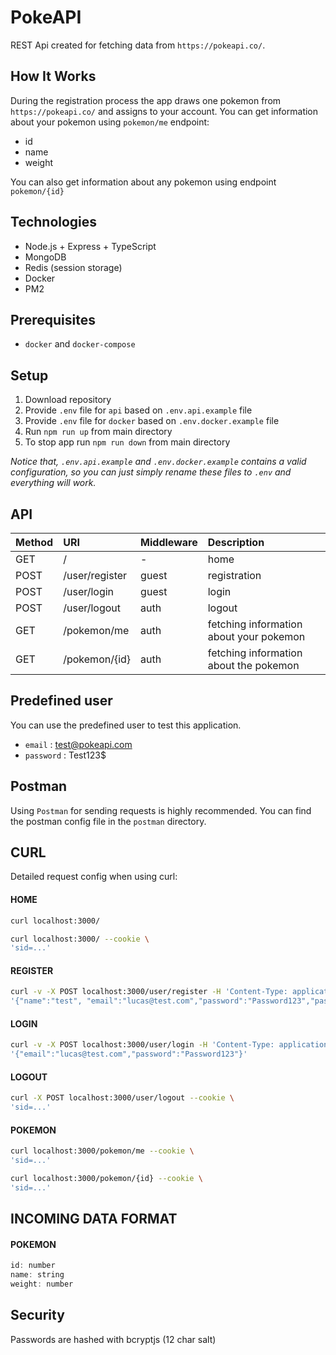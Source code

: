 # PokeAPI

REST Api created for fetching data from `https://pokeapi.co/`.


## How It Works
During the registration process the app draws one pokemon from `https://pokeapi.co/` and assigns to your account. You can get information about your pokemon using `pokemon/me` endpoint: 
- id
- name
- weight

You can also get information about any pokemon using endpoint `pokemon/{id}`

## Technologies
  - Node.js + Express + TypeScript 
  - MongoDB 
  - Redis (session storage)
  - Docker
  - PM2

## Prerequisites
- `docker` and `docker-compose`

## Setup
1. Download repository
2. Provide `.env` file for `api` based on `.env.api.example` file
3. Provide `.env` file for `docker` based on `.env.docker.example` file
5. Run `npm run up` from main directory
7. To stop app run `npm run down` from main directory

*Notice that, `.env.api.example` and `.env.docker.example` contains a valid configuration, so you can just simply rename these files to `.env` and everything will work.*

## API

Method    | URI                         | Middleware        | Description
:-------- | :----------------           | :---------        | :---------
GET       | /                           | -                 | home
POST      | /user/register              | guest             | registration
POST      | /user/login                 | guest             | login
POST      | /user/logout                | auth              | logout
GET       | /pokemon/me                 | auth              | fetching information about your pokemon
GET       | /pokemon/{id}               | auth              | fetching information about the pokemon


## Predefined user
You can use the predefined user to test this application.
  - `email` : test@pokeapi.com
  - `password` : Test123$

## Postman
Using `Postman` for sending requests is highly recommended. You can find the postman config file in the `postman` directory.

## CURL
Detailed request config when using curl:

#### HOME
```sh
curl localhost:3000/
```

```sh
curl localhost:3000/ --cookie \
'sid=...'
```

#### REGISTER
```sh
curl -v -X POST localhost:3000/user/register -H 'Content-Type: application/json' -d \
'{"name":"test", "email":"lucas@test.com","password":"Password123","passwordConfirmation":"Password123"}'
```

#### LOGIN
```sh
curl -v -X POST localhost:3000/user/login -H 'Content-Type: application/json' -d \
'{"email":"lucas@test.com","password":"Password123"}'
```

#### LOGOUT
```sh
curl -X POST localhost:3000/user/logout --cookie \
'sid=...'
```
#### POKEMON
```sh
curl localhost:3000/pokemon/me --cookie \
'sid=...'
```

```sh
curl localhost:3000/pokemon/{id} --cookie \
'sid=...'
```

## INCOMING DATA FORMAT

#### POKEMON
```js
id: number
name: string
weight: number
```


## Security
Passwords are hashed with bcryptjs (12 char salt)